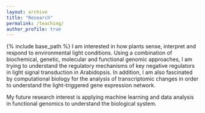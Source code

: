 ```yaml
---
layout: archive
title: "Research"
permalink: /teaching/
author_profile: true
---
```


{% include base_path %}
I am interested in how plants sense, interpret and respond to environmental light conditions. 
Using a combination of biochemical, genetic, molecular and functional genomic approaches, I am trying to understand the regulatory mechanisms of key negative regulators in light signal transduction in Arabidopsis. 
In addition, I am also fascinated by computational biology for the analysis of transcriptomic changes in order to understand the light-triggered gene expression network.

My future research interest is applying machine learning and data analysis in functional genomics to understand the biological system. 

